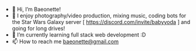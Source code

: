 - 👋 Hi, I’m Baeonette!
- 👀 I enjoy photography/video production, mixing music, coding bots for the Star Wars Galaxy server [ https://discord.com/invite/babyyoda ] and going for long drives!
- 🌱 I’m currently learning full stack web development :D
- 📫 How to reach me baeonette@gmail.com

<!---
Baeonette/Baeonette is a ✨ special ✨ repository because its `README.md` (this file) appears on your GitHub profile.
You can click the Preview link to take a look at your changes.
--->
